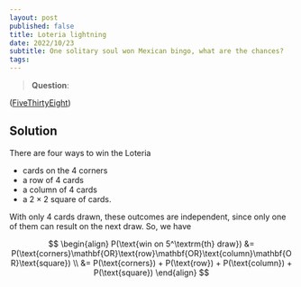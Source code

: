 ```yaml
---
layout: post
published: false
title: Loteria lightning
date: 2022/10/23
subtitle: One solitary soul won Mexican bingo, what are the chances?
tags:
---
```


>**Question**:

<!--more-->

([FiveThirtyEight](URL))

## Solution

There are four ways to win the Loteria

- cards on the $4$ corners
- a row of $4$ cards
- a column of $4$ cards
- a $2\times2$ square of cards.

With only $4$ cards drawn, these outcomes are independent, since only one of them can result on the next draw. So, we have

$$
  \begin{align}
    P(\text{win on 5^\textrm{th} draw}) &= P(\text{corners}\mathbf{OR}\text{row}\mathbf{OR}\text{column}\mathbf{OR}\text{square}) \\
    &= P(\text{corners}) + P(\text{row}) + P(\text{column}) + P(\text{square})
  \end{align}
$$

<br>
